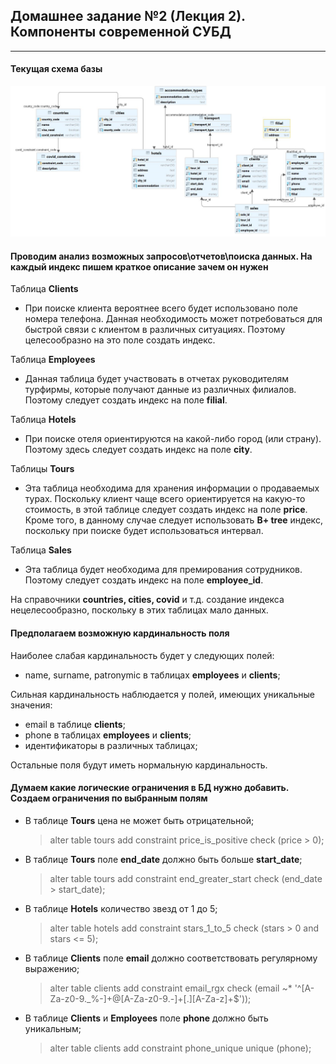 ## Домашнее задание №2 (Лекция 2). Компоненты современной СУБД

----------------------

#### Текущая схема базы
![Текущая схема](img/schema_3.JPG)

#### Проводим анализ возможных запросов\отчетов\поиска данных. На каждый индекс пишем краткое описание зачем он нужен
Таблица **Clients**
- При поиске клиента вероятнее всего будет использовано поле номера телефона. 
Данная необходимость может потребоваться для быстрой связи с клиентом в различных
ситуациях. Поэтому целесообразно на это поле создать индекс.

Таблица **Employees**
- Данная таблица будет участвовать в отчетах руководителям турфирмы, которые 
получают данные из различных филиалов. Поэтому следует создать индекс на поле **filial**.

Таблица **Hotels**
- При поиске отеля ориентируются на какой-либо город (или страну). Поэтому здесь
следует создать индекс на поле **city**.

Таблицы **Tours**
- Эта таблица необходима для хранения информации о продаваемых турах. 
Поскольку клиент чаще всего ориентируется на какую-то стоимость, в этой таблице
следует создать индекс на поле **price**. Кроме того, в данному случае следует
использовать **B+ tree** индекс, поскольку при поиске будет использоваться интервал.

Таблица **Sales**
- Эта таблица будет необходима для премирования сотрудников. Поэтому следует 
создать индекс на поле **employee_id**.

На справочники **countries, cities, covid** и т.д. создание индекса 
нецелесообразно, поскольку в этих таблицах мало данных.

> 

#### Предполагаем возможную кардинальность поля
Наиболее слабая кардинальность будет у следующих полей:
- name, surname, patronymic в таблицах **employees** и **clients**;

Сильная кардинальность наблюдается у полей, имеющих уникальные значения:
- email в таблице **clients**;
- phone в таблицах **employees** и **clients**;
- идентификаторы в различных таблицах;

Остальные поля будут иметь нормальную кардинальность.

#### Думаем какие логические ограничения в БД нужно добавить. Создаем ограничения по выбранным полям
- В таблице **Tours** цена не может быть отрицательной;
    > alter table tours add constraint price_is_positive check (price > 0);
- В таблице **Tours** поле **end_date** должно быть больше **start_date**;
    > alter table tours add constraint end_greater_start check (end_date > start_date);
- В таблице **Hotels** количество звезд от 1 до 5;
    > alter table hotels add constraint stars_1_to_5 check (stars > 0 and stars <= 5);
- В таблице **Clients** поле **email** должно соответствовать регулярному выражению;
    > alter table clients add constraint email_rgx check (email ~* '^[A-Za-z0-9._%-]+@[A-Za-z0-9.-]+[.][A-Za-z]+$'));
- В таблице **Clients** и **Employees** поле **phone** должно быть уникальным;
    > alter table clients add constraint phone_unique unique (phone);

